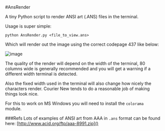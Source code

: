 #AnsRender


A tiny Python script to render ANSI art (.ANS) files in the terminal.

Usage is super simple:

```
python AnsRender.py <file_to_view.ans>
```
Which will render out the image using the correct codepage 437 like below:

![image](https://github.com/MyNameIsMeerkat/AnsRender/blob/master/example.png)

The quality of the render will depend on the width of the terminal, 80 columns wide is generally recommended and you will get a warning if a different width terminal is detected.

Also the fixed width used in the terminal will also change how nicely the characters render. Courier New tends to do a reasonable job of making things look nice.

For this to work on MS Windows you will need to install the `colorama` module.

###Refs
Lots of examples of ANSI art from AAA in `.ans` format can be found here: [http://www.acid.org/ftp/aaa-8991.zip]()
